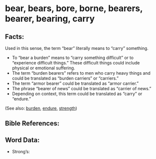 # bear, bears, bore, borne, bearers, bearer, bearing, carry

## Facts:

Used in this sense, the term “bear” literally means to “carry” something. 

* To “bear a burden” means to “carry something difficult” or to “experience difficult things.” These difficult things could include physical or emotional suffering.
* The term “burden bearers” refers to men who carry heavy things and could be translated as “burden carriers” or “carriers.”
* The term “armor bearer” could be translated as “armor carrier.”
* The phrase “bearer of news” could be translated as “carrier of news.”
* Depending on context, this term could be translated as “carry” or “endure.”


(See also: [burden](../other/burden.md), [endure](../other/endure.md), [strength](../other/strength.md))

## Bible References:


## Word Data:

* Strong’s: 